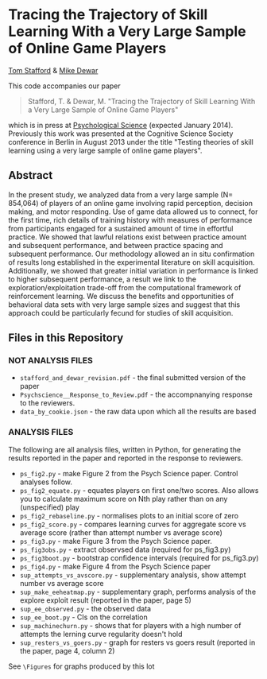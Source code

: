 Tracing the Trajectory of Skill Learning With a Very Large Sample of Online Game Players
========================================================================================

[Tom Stafford](http://www.tomstafford.staff.shef.ac.uk/) & [Mike Dewar](https://github.com/mikedewar)

This code accompanies our paper 

>Stafford, T. & Dewar, M. "Tracing the Trajectory of Skill Learning With a Very Large Sample of Online Game Players" 

which is in press at [Psychological Science](http://pss.sagepub.com/) (expected January 2014). Previously this work was presented at the Cognitive Science Society conference in Berlin in August 2013 under the title "Testing theories of skill learning using a very large sample of online game players".

Abstract
--------
In the present study, we analyzed data from a very large sample (N= 854,064) of players of an online game involving rapid perception, decision making, and motor responding. Use of game data allowed us to connect, for the first time, rich details of training history with measures of performance from participants engaged for a sustained amount of time in effortful practice. We showed that lawful relations exist between practice amount and subsequent performance, and between practice spacing and subsequent performance. Our methodology allowed an in situ confirmation of results long established in the experimental literature on skill acquisition. Additionally, we showed that greater initial variation in performance is linked to higher subsequent performance, a result we link to the exploration/exploitation trade-off from the computational framework of reinforcement learning. We discuss the benefits and opportunities of behavioral data sets with very large sample sizes and suggest that this approach could be particularly fecund for studies of skill acquisition.



Files in this Repository 
------------------------

### NOT ANALYSIS FILES ###

* `stafford_and_dewar_revision.pdf` - the final submitted version of the paper
* `Psychscience__Response_to_Review.pdf` - the accompnanying response to the reviewers. 
* `data_by_cookie.json` - the raw data upon which all the results are based

### ANALYSIS FILES ###

The following are all analysis files, written in Python, for generating the results reported in the paper and reported in the response to reviewers.

* `ps_fig2.py` - make Figure 2 from the Psych Science paper. Control analyses follow.
* `ps_fig2_equate.py` - equates players on first one/two scores. Also allows you to calculate maximum score on Nth play rather than on any (unspecified) play
* `ps_fig2_rebaseline.py` - normalises plots to an initial score of zero
* `ps_fig2_score.py` - compares learning curves for aggregate score vs average score (rather than attempt number vs average score)
* `ps_fig3.py` - make Figure 3 from the Psych Science paper. 
* `ps_fig3obs.py` - extract observsed data (required for ps_fig3.py)
* `ps_fig3boot.py` - bootstrap confidence intervals (required for ps_fig3.py)
* `ps_fig4.py` - make Figure 4 from the Psych Science paper
* `sup_attempts_vs_avscore.py` - supplementary analysis, show attempt number vs average score
* `sup_make_eeheatmap.py` - supplementary graph, performs analysis of the explore exploit result (reported in the paper, page 5)
* `sup_ee_observed.py` - the observed data
* `sup_ee_boot.py` - CIs on the correlation
* `sup_machinechurn.py` - shows that for players with a high number of attempts the lerning curve regularity doesn't hold
* `sup_resters_vs_goers.py` - graph for resters vs goers result (reported in the paper, page 4, column 2)

See `\Figures` for graphs produced by this lot
